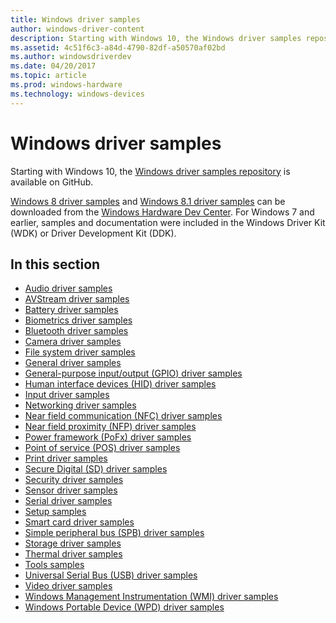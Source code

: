```yaml
---
title: Windows driver samples
author: windows-driver-content
description: Starting with Windows 10, the Windows driver samples repository is available on GitHub.
ms.assetid: 4c51f6c3-a84d-4790-82df-a50570af02bd
ms.author: windowsdriverdev
ms.date: 04/20/2017
ms.topic: article
ms.prod: windows-hardware
ms.technology: windows-devices
---
```


# Windows driver samples


Starting with Windows 10, the [Windows driver samples repository](http://go.microsoft.com/fwlink/p/?LinkId=616507) is available on GitHub.

[Windows 8 driver samples](http://go.microsoft.com/fwlink/p/?LinkId=616509) and [Windows 8.1 driver samples](http://go.microsoft.com/fwlink/p/?LinkId=618052) can be downloaded from the [Windows Hardware Dev Center](http://go.microsoft.com/fwlink/p/?LinkId=616506). For Windows 7 and earlier, samples and documentation were included in the Windows Driver Kit (WDK) or Driver Development Kit (DDK).

## In this section


-   [Audio driver samples](audio-driver-samples.md)
-   [AVStream driver samples](avstream-driver-samples.md)
-   [Battery driver samples](battery-driver-samples.md)
-   [Biometrics driver samples](biometrics-driver-samples.md)
-   [Bluetooth driver samples](bluetooth-driver-samples.md)
-   [Camera driver samples](camera-driver-samples.md)
-   [File system driver samples](file-system-driver-samples.md)
-   [General driver samples](general-driver-samples.md)
-   [General-purpose input/output (GPIO) driver samples](general-purpose-input-output--gpio--driver-samples.md)
-   [Human interface devices (HID) driver samples](human-interface-devices--hid--driver-samples.md)
-   [Input driver samples](input-driver-samples.md)
-   [Networking driver samples](networking-driver-samples.md)
-   [Near field communication (NFC) driver samples](near-field-communication--nfc--driver-samples.md)
-   [Near field proximity (NFP) driver samples](near-field-proximity--nfp--driver-samples.md)
-   [Power framework (PoFx) driver samples](power-framework--pofx--driver-samples.md)
-   [Point of service (POS) driver samples](point-of-service--pos--driver-samples.md)
-   [Print driver samples](print-driver-samples.md)
-   [Secure Digital (SD) driver samples](secure-digital--sd--driver-samples.md)
-   [Security driver samples](security-driver-samples.md)
-   [Sensor driver samples](sensor-driver-samples.md)
-   [Serial driver samples](serial-driver-samples.md)
-   [Setup samples](driver-setup-samples.md)
-   [Smart card driver samples](smart-card-driver-samples.md)
-   [Simple peripheral bus (SPB) driver samples](simple-peripheral-bus--spb--driver-samples.md)
-   [Storage driver samples](storage-driver-samples.md)
-   [Thermal driver samples](thermal-driver-samples.md)
-   [Tools samples](driver-tools-samples.md)
-   [Universal Serial Bus (USB) driver samples](universal-serial-bus--usb--driver-samples.md)
-   [Video driver samples](video-driver-samples.md)
-   [Windows Management Instrumentation (WMI) driver samples](windows-management-instrumentation--wmi--driver-samples.md)
-   [Windows Portable Device (WPD) driver samples](windows-portable-device--wpd--driver-samples.md)

 

 




